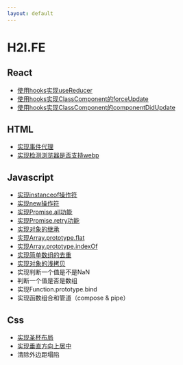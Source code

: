 ```yaml
---
layout: default
---
```

# H2I.FE

## React

- [使用hooks实现useReducer](./docs/react/使用hooks实现useReducer.html)
- [使用hooks实现ClassComponent的forceUpdate](./docs/react/使用hooks实现ClassComponent的forceUpdate.html)
- [使用hooks实现ClassComponent的componentDidUpdate](./docs/react/使用hooks实现ClassComponent的componentDidUpdate.html)

## HTML

- [实现事件代理](./docs/html/实现事件代理.html)
- [实现检测浏览器是否支持webp](./docs/html/实现检测浏览器是否支持webp.html)

## Javascript

- [实现instanceof操作符](./docs/react/实现instanceof操作符.html)
- [实现new操作符](./docs/react/实现new操作符.html)  
- [实现Promise.all功能](./docs/react/实现Promise.all功能.html)
- [实现Promise.retry功能](./docs/react/实现Promise.retry功能.html)
- [实现对象的继承](./docs/react/实现对象的继承.html)
- [实现Array.prototype.flat](./docs/react/实现Array.prototype.flat.html)
- [实现Array.prototype.indexOf](./docs/javascript/实现Array.prototype.indexOf.md)
- [实现简单数组的去重](./docs/javascript/实现简单数组的去重.html)
- [实现对象的浅拷贝](./docs/javascript/实现对象的浅拷贝.md)
- 实现判断一个值是不是NaN
- 判断一个值是否是数组
- 实现Function.prototype.bind
- 实现函数组合和管道（compose & pipe）
## Css

- [实现圣杯布局](./docs/css/实现圣杯布局.html)
- [实现垂直方向上居中](./docs/css/实现垂直方向上居中.html)
- 清除外边距塌陷

